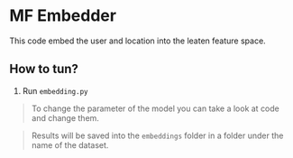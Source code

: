 # MF Embedder

This code embed the user and location into the leaten feature space.

## How to tun?

1. Run `embedding.py`
> To change the parameter of the model you can take a look at code and change them.

> Results will be saved into the `embeddings` folder in a folder under the name of the dataset.